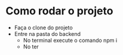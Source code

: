 # Como rodar o projeto

- Faça o clone do projeto
- Entre na pasta do backend
  - No terminal execute o comando npm i
  - No ter